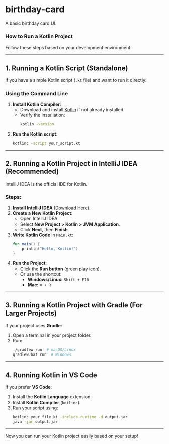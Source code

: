 # birthday-card
A basic birthday card UI.
### **How to Run a Kotlin Project**

Follow these steps based on your development environment:

---

## **1. Running a Kotlin Script (Standalone)**
If you have a simple Kotlin script (`.kt` file) and want to run it directly:

### **Using the Command Line**
1. **Install Kotlin Compiler**:  
   - Download and install [Kotlin](https://kotlinlang.org/docs/getting-started.html) if not already installed.
   - Verify the installation:
     ```sh
     kotlin -version
     ```
2. **Run the Kotlin script**:
   ```sh
   kotlinc -script your_script.kt
   ```

---

## **2. Running a Kotlin Project in IntelliJ IDEA (Recommended)**
IntelliJ IDEA is the official IDE for Kotlin.

### **Steps:**
1. **Install IntelliJ IDEA** ([Download Here](https://www.jetbrains.com/idea/download/)).
2. **Create a New Kotlin Project**:
   - Open IntelliJ IDEA.
   - Select **New Project > Kotlin > JVM Application**.
   - Click **Next**, then **Finish**.
3. **Write Kotlin Code** in `Main.kt`:
   ```kotlin
   fun main() {
       println("Hello, Kotlin!")
   }
   ```
4. **Run the Project**:
   - Click the **Run button** (green play icon).
   - Or use the shortcut:
     - **Windows/Linux:** `Shift + F10`
     - **Mac:** `⌘ + R`

---

## **3. Running a Kotlin Project with Gradle (For Larger Projects)**
If your project uses **Gradle**:
1. Open a terminal in your project folder.
2. Run:
   ```sh
   ./gradlew run  # macOS/Linux
   gradlew.bat run  # Windows
   ```

---

## **4. Running Kotlin in VS Code**
If you prefer **VS Code**:
1. Install the **Kotlin Language** extension.
2. Install **Kotlin Compiler** (`kotlinc`).
3. Run your script using:
   ```sh
   kotlinc your_file.kt -include-runtime -d output.jar
   java -jar output.jar
   ```

---

Now you can run your Kotlin project easily based on your setup!

